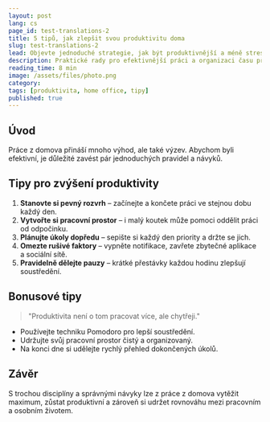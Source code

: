 ```yaml
---
layout: post
lang: cs
page_id: test-translations-2
title: 5 tipů, jak zlepšit svou produktivitu doma
slug: test-translations-2
lead: Objevte jednoduché strategie, jak být produktivnější a méně stresovaný při home office.
description: Praktické rady pro efektivnější práci a organizaci času při práci z domova.
reading_time: 8 min
image: /assets/files/photo.png
category:
tags: [produktivita, home office, tipy]
published: true
---
```

## Úvod

Práce z domova přináší mnoho výhod, ale také výzev. Abychom byli efektivní, je důležité zavést pár jednoduchých pravidel a návyků.

## Tipy pro zvýšení produktivity

1. **Stanovte si pevný rozvrh** – začínejte a končete práci ve stejnou dobu každý den.  
2. **Vytvořte si pracovní prostor** – i malý koutek může pomoci oddělit práci od odpočinku.  
3. **Plánujte úkoly dopředu** – sepište si každý den priority a držte se jich.  
4. **Omezte rušivé faktory** – vypněte notifikace, zavřete zbytečné aplikace a sociální sítě.  
5. **Pravidelně dělejte pauzy** – krátké přestávky každou hodinu zlepšují soustředění.

## Bonusové tipy

> "Produktivita není o tom pracovat více, ale chytřeji."

- Používejte techniku Pomodoro pro lepší soustředění.  
- Udržujte svůj pracovní prostor čistý a organizovaný.  
- Na konci dne si udělejte rychlý přehled dokončených úkolů.

## Závěr

S trochou disciplíny a správnými návyky lze z práce z domova vytěžit maximum, zůstat produktivní a zároveň si udržet rovnováhu mezi pracovním a osobním životem.